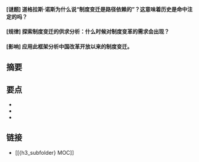 #### [谜题] 道格拉斯·诺斯为什么说“制度变迁是路径依赖的”？这意味着历史是命中注定的吗？


#### [规律] 探索制度变迁的供求分析：什么时候对制度变革的需求会出现？


#### [影响] 应用此框架分析中国改革开放以来的制度变迁。


## 摘要


## 要点

- 
- 
- 

## 链接

- [[{h3_subfolder} MOC]]
